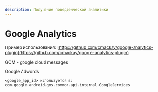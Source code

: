 ```yaml
---
description: Получение поведденческой аналитики
---
```


# Google Analytics

Пример использования: [https://github.com/cmackay/google-analytics-plugin](https://github.com/cmackay/google-analytics-plugin)

GCM - google cloud messages

Google Adwords

```
<google_app_id> используется в:  
com.google.android.gms.common.api.internal.GoogleServices
```
